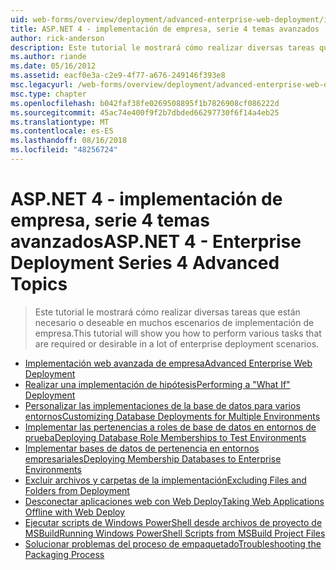 ```yaml
---
uid: web-forms/overview/deployment/advanced-enterprise-web-deployment/index
title: ASP.NET 4 - implementación de empresa, serie 4 temas avanzados | Microsoft Docs
author: rick-anderson
description: Este tutorial le mostrará cómo realizar diversas tareas que están necesario o deseable en muchos escenarios de implementación de empresa.
ms.author: riande
ms.date: 05/16/2012
ms.assetid: eacf0e3a-c2e9-4f77-a676-249146f393e8
msc.legacyurl: /web-forms/overview/deployment/advanced-enterprise-web-deployment
msc.type: chapter
ms.openlocfilehash: b042faf38fe0269508895f1b7826908cf086222d
ms.sourcegitcommit: 45ac74e400f9f2b7dbded66297730f6f14a4eb25
ms.translationtype: MT
ms.contentlocale: es-ES
ms.lasthandoff: 08/16/2018
ms.locfileid: "48256724"
---
```

<a name="aspnet-4---enterprise-deployment-series-4-advanced-topics"></a><span data-ttu-id="69060-103">ASP.NET 4 - implementación de empresa, serie 4 temas avanzados</span><span class="sxs-lookup"><span data-stu-id="69060-103">ASP.NET 4 - Enterprise Deployment Series 4 Advanced Topics</span></span>
====================
> <span data-ttu-id="69060-104">Este tutorial le mostrará cómo realizar diversas tareas que están necesario o deseable en muchos escenarios de implementación de empresa.</span><span class="sxs-lookup"><span data-stu-id="69060-104">This tutorial will show you how to perform various tasks that are required or desirable in a lot of enterprise deployment scenarios.</span></span>


- [<span data-ttu-id="69060-105">Implementación web avanzada de empresa</span><span class="sxs-lookup"><span data-stu-id="69060-105">Advanced Enterprise Web Deployment</span></span>](advanced-enterprise-web-deployment.md)
- [<span data-ttu-id="69060-106">Realizar una implementación de hipótesis</span><span class="sxs-lookup"><span data-stu-id="69060-106">Performing a "What If" Deployment</span></span>](performing-a-what-if-deployment.md)
- [<span data-ttu-id="69060-107">Personalizar las implementaciones de la base de datos para varios entornos</span><span class="sxs-lookup"><span data-stu-id="69060-107">Customizing Database Deployments for Multiple Environments</span></span>](customizing-database-deployments-for-multiple-environments.md)
- [<span data-ttu-id="69060-108">Implementar las pertenencias a roles de base de datos en entornos de prueba</span><span class="sxs-lookup"><span data-stu-id="69060-108">Deploying Database Role Memberships to Test Environments</span></span>](deploying-database-role-memberships-to-test-environments.md)
- [<span data-ttu-id="69060-109">Implementar bases de datos de pertenencia en entornos empresariales</span><span class="sxs-lookup"><span data-stu-id="69060-109">Deploying Membership Databases to Enterprise Environments</span></span>](deploying-membership-databases-to-enterprise-environments.md)
- [<span data-ttu-id="69060-110">Excluir archivos y carpetas de la implementación</span><span class="sxs-lookup"><span data-stu-id="69060-110">Excluding Files and Folders from Deployment</span></span>](excluding-files-and-folders-from-deployment.md)
- [<span data-ttu-id="69060-111">Desconectar aplicaciones web con Web Deploy</span><span class="sxs-lookup"><span data-stu-id="69060-111">Taking Web Applications Offline with Web Deploy</span></span>](taking-web-applications-offline-with-web-deploy.md)
- [<span data-ttu-id="69060-112">Ejecutar scripts de Windows PowerShell desde archivos de proyecto de MSBuild</span><span class="sxs-lookup"><span data-stu-id="69060-112">Running Windows PowerShell Scripts from MSBuild Project Files</span></span>](running-windows-powershell-scripts-from-msbuild-project-files.md)
- [<span data-ttu-id="69060-113">Solucionar problemas del proceso de empaquetado</span><span class="sxs-lookup"><span data-stu-id="69060-113">Troubleshooting the Packaging Process</span></span>](troubleshooting-the-packaging-process.md)
